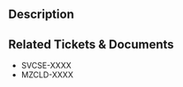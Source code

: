 ## Description

<!--
Please do not leave this blank
This PR [adds/removes/fixes/replaces] the [feature/bug/etc].
-->

## Related Tickets & Documents
* SVCSE-XXXX
* MZCLD-XXXX

<!--
Please reference related Jira tickets, GitHub issues or Bugzilla. This repo has been
configured to automatically insert hyperlinks for SVCSE and MZCLD, OPST, and other tickets.
See https://docs.github.com/en/repositories/managing-your-repositorys-settings-and-features/managing-repository-settings/configuring-autolinks-to-reference-external-resources
-->
